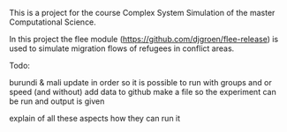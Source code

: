 This is a project for the course Complex System Simulation of the master Computational Science.

In this project the flee module (https://github.com/djgroen/flee-release) is used to simulate migration flows of refugees in conflict areas.

Todo:

burundi & mali update in order so it is possible to run with groups and or speed (and without)
add data to github
make a file so the experiment can be run and output is given

explain of all these aspects how they can run it
